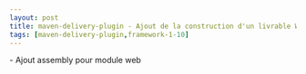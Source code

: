 ```yaml
---
layout: post
title: maven-delivery-plugin - Ajout de la construction d'un livrable Web
tags: [maven-delivery-plugin,framework-1-10]
---
```

\- Ajout assembly pour module web